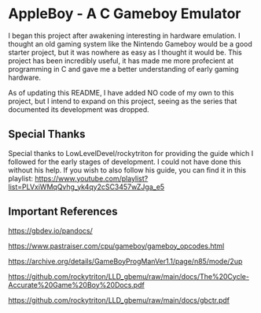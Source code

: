 # AppleBoy - A C Gameboy Emulator
I began this project after awakening interesting in hardware emulation. I thought an old gaming system like the Nintendo Gameboy would be a good starter project, but it was nowhere as easy as I thought it would be.
This project has been incredibly useful, it has made me more profecient at programming in C and gave me a better understanding of early gaming hardware.

As of updating this README, I have added NO code of my own to this project, but I intend to expand on this project, seeing as the series that documented its development was dropped.

## Special Thanks
Special thanks to LowLevelDevel/rockytriton for providing the guide which I followed for the early stages of development. I could not have done this without his help.
If you wish to also follow his guide, you can find it in this playlist: https://www.youtube.com/playlist?list=PLVxiWMqQvhg_yk4qy2cSC3457wZJga_e5

## Important References

https://gbdev.io/pandocs/

https://www.pastraiser.com/cpu/gameboy/gameboy_opcodes.html

https://archive.org/details/GameBoyProgManVer1.1/page/n85/mode/2up

https://github.com/rockytriton/LLD_gbemu/raw/main/docs/The%20Cycle-Accurate%20Game%20Boy%20Docs.pdf

https://github.com/rockytriton/LLD_gbemu/raw/main/docs/gbctr.pdf
